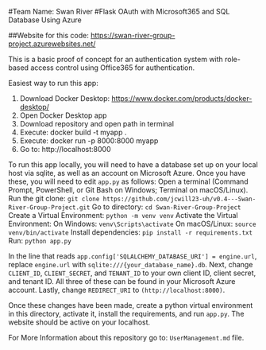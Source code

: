 #Team Name: Swan River
#Flask OAuth with Microsoft365 and SQL Database Using Azure

##Website for this code: 
                                                                                                https://swan-river-group-project.azurewebsites.net/

This is a basic proof of concept for an authentication system with role-based access control using Office365 for authentication.

Easiest way to run this app:
  1. Download Docker Desktop: https://www.docker.com/products/docker-desktop/
  2. Open Docker Desktop app
  3. Download repository and open path in terminal
  4. Execute: docker build -t myapp .
  5. Execute: docker run -p 8000:8000 myapp
  6. Go to: http://localhost:8000

To run this app locally, you will need to have a database set up on your local host via sqlite, as well as an account on Microsoft Azure. Once you have these, you will need to edit `app.py` as follows:
                                                                                                Open a terminal (Command Prompt, PowerShell, or Git Bash on Windows; Terminal on macOS/Linux).
                                                                                                Run the git clone: `git clone https://github.com/jcwill23-uh/v0.4---Swan-River-Group-Project.git`
                                                                                                Go to directory: `cd Swan-River-Group-Project`
                                                                                                Create a Virtual Environment: `python -m venv venv`
                                                                                                Activate the Virtual Environment:
                                                                                                On Windows: `venv\Scripts\activate`
                                                                                                On macOS/Linux: `source venv/bin/activate`
                                                                                                Install dependencies: `pip install -r requirements.txt`
                                                                                                Run: `python app.py`

                                                                                                

In the line that reads `app.config['SQLALCHEMY_DATABASE_URI'] = engine.url`, replace `engine.url` with `sqlite:///{your_database_name}.db`. Next, change `CLIENT_ID`, `CLIENT_SECRET`, and `TENANT_ID` to your own client ID, client secret, and tenant ID. All three of these can be found in your Microsoft Azure account. Lastly, change `REDIRECT_URI` to `(http://localhost:8000)`.

Once these changes have been made, create a python virtual environment in this directory, activate it, install the requirements, and run `app.py`. The website should be active on your localhost.

For More Information about this repository go to: `UserManagement.md` file.

